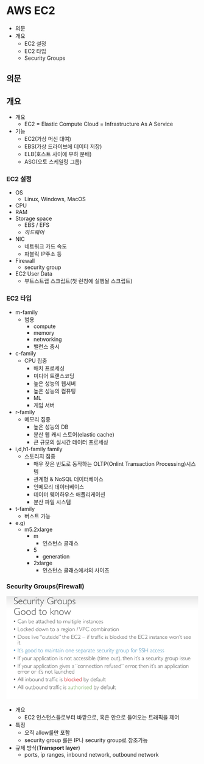 # AWS EC2

- 의문
- 개요
  - EC2 설정
  - EC2 타입
  - Security Groups

## 의문

## 개요

- 개요
  - EC2 = Elastic Compute Cloud = Infrastructure As A Service
- 기능
  - EC2(가상 머신 대여)
  - EBS(가상 드라이브에 데이터 저장)
  - ELB(호스트 사이에 부하 분배)
  - ASG(오토 스케일링 그룹)

### EC2 설정

- OS
  - Linux, Windows, MacOS
- CPU
- RAM
- Storage space
  - EBS / EFS
  - *하드웨어*
- NIC
  - 네트워크 카드 속도
  - 파블릭 IP주소 등
- Firewall
  - security group
- EC2 User Data
  - 부트스트랩 스크립트(첫 런칭에 실행될 스크립트)

### EC2 타입

- m-family
  - 범용
    - compute
    - memory
    - networking
    - 밸런스 중시
- c-family
  - CPU 집중
    - 배치 프로세싱
    - 미디어 트랜스코딩
    - 높은 성능의 웹서버
    - 높은 성능의 컴퓨팅
    - ML
    - 게임 서버
- r-family
  - 메모리 집중
    - 높은 성능의 DB
    - 분산 웹 캐시 스토어(elastic cache)
    - 큰 규모의 실시간 데이터 프로세싱
- i,d,h1-family family
  - 스토리지 집중
    - 매우 잦은 빈도로 동작하는 OLTP(Onlint Transaction Processing)시스템
    - 관계형 & NoSQL 데이터베이스
    - 인메모리 데이터베이스
    - 데이터 웨어하우스 애플리케이션
    - 분산 파일 시스템
- t-family
  - 버스트 가능
- e.g)
  - m5.2xlarge
    - m
      - 인스턴스 클래스
    - 5
      - generation
    - 2xlarge
      - 인스턴스 클래스에서의 사이즈

### Security Groups(Firewall)

![](./images/ec2/security_group_good_to_know1.png)

- 개요
  - EC2 인스턴스들로부터 바깥으로, 혹은 안으로 들어오는 트래픽을 제어
- 특징
  - 오직 allow룰만 포함
  - security group 룰은 IP나 security group로 참조가능
- 규제 방식(**Transport layer**)
  - ports, ip ranges, inbound network, outbound network

